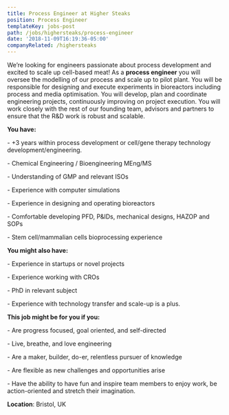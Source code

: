 ```yaml
---
title: Process Engineer at Higher Steaks
position: Process Engineer
templateKey: jobs-post
path: /jobs/highersteaks/process-engineer
date: '2018-11-09T16:19:36-05:00'
companyRelated: /highersteaks
---
```

We’re looking for engineers passionate about process development and excited to scale up cell-based meat! As a **process engineer** you will oversee the modelling of our process and scale up to pilot plant. You will be responsible for designing and execute experiments in bioreactors including process and media optimisation. You will develop, plan and coordinate engineering projects, continuously improving on project execution. You will work closely with the rest of our founding team, advisors and partners to ensure that the R&D work is robust and scalable.

**You have:**

\-  +3 years within process development or cell/gene therapy technology development/engineering.

\- Chemical Engineering / Bioengineering MEng/MS

\- Understanding of GMP and relevant ISOs

\- Experience with computer simulations

\- Experience in designing and operating bioreactors

\- Comfortable developing PFD, P&IDs, mechanical designs, HAZOP and SOPs

\- Stem cell/mammalian cells bioprocessing experience



**You might also have:**

\- Experience in startups or novel projects

\- Experience working with CROs

\- PhD in relevant subject

\- Experience with technology transfer and scale-up is a plus.



**This job might be for you if you:**

\- Are progress focused, goal oriented, and self-directed

\- Live, breathe, and love engineering

\- Are a maker, builder, do-er, relentless pursuer of knowledge

\- Are flexible as new challenges and opportunities arise

\- Have the ability to have fun and inspire team members to enjoy work, be action-oriented and stretch their imagination.

**Location**: Bristol, UK
